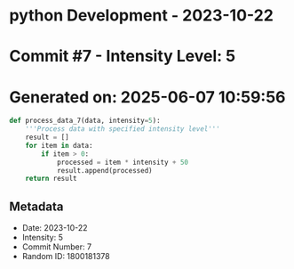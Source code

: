 ﻿# python Development - 2023-10-22
# Commit #7 - Intensity Level: 5
# Generated on: 2025-06-07 10:59:56
```python
def process_data_7(data, intensity=5):
    '''Process data with specified intensity level'''
    result = []
    for item in data:
        if item > 0:
            processed = item * intensity + 50
            result.append(processed)
    return result
```
## Metadata
- Date: 2023-10-22
- Intensity: 5
- Commit Number: 7
- Random ID: 1800181378
